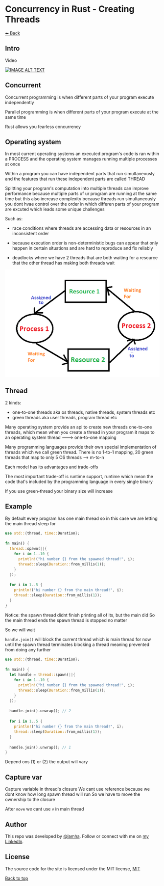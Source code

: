 # Concurrency in Rust - Creating Threads

[⬅ Back](../README.md)

## Intro 
Video 

<div>
  <a href="https://www.youtube.com/watch?v=06WcsNPUNC8"><img src="https://img.youtube.com/vi/06WcsNPUNC8/0.jpg" alt="IMAGE ALT TEXT"></a>
</div>


## Concurrent
Concurrent programming is when different parts of your program execute independently 

Parallel programming is when different parts of your program execute at the same time  

Rust allows you fearless concurrency 

## Operating system 

In most current operating systems an executed program's code is ran within a PROCESS 
and the operating system manages running multiple processes at once 

Within a program you can have independent parts that run simultaneously and the features that run these independent parts are called THREAD

Splitting your program's computation into multiple threads can improve performance because 
multiple parts of ur program are running at the same time but this also increase complexity
because threads run simultaneously you dont hvae control over the order in which differen parts of your program are excuted which leads some unique challenges 

Such as: 

- race conditions where threads are accessing data or resources in an inconsistent order 

- because execution order is non-deterministic bugs can appear that only happen in certain situations and are hard to reproduce and fix reliably 

- deadlocks where we have 2 threads that are both waiting for a resource that the other thread has making both threads wait

<img src="./imgs/deadlock.png">

## Thread 
2 kinds:

- one-to-one threads aka os threads, native threads, system threads etc 
- green threads aka user threads, program thread  etc 

Many operating system provide an api to create new threads one-to-one threads, which mean when you create a thread in your program it maps to an operating system thread ---> one-to-one mapping 

Many programming languages provide their own special implementation of threads which we call green thread. There is no 1-to-1 mapping, 20 green threads that map to only 5 OS threads --> m-to-n 

Each model has its advantages and trade-offs 

The most important trade-off is runtime support, runtime which mean the code that's included by the programming language in every single binary 

If you use green-thread your binary size will increase 


## Example 
By default every program has one main thread so in this case we are letting the main thread sleep for 

```Rust
use std::{thread, time::Duration};

fn main() {
  thread::spawn(||{
    for i in 1..10 {
      println!("hi number {} from the spawned thread!", i);
      thread::sleep(Duration::from_millis(1));
    }
  });

  for i in 1..5 {
    println!("hi number {} from the main thread!", i);
    thread::sleep(Duration::from_millis(1));
  }
}

```

Notice: the spawn thread didnt finish printing all of its, but the main did 
So the main thread ends the spawn thread is stopped no matter

So we will wait 

`handle.join()` will block the current thread which is main thread for now 
until the spawn thread terminates blocking a thread meaning prevented from doing any further 

```Rust
use std::{thread, time::Duration};

fn main() {
  let handle = thread::spawn(||{
    for i in 1..10 {
      println!("hi number {} from the spawned thread!", i);
      thread::sleep(Duration::from_millis(1));
    }
  });

  handle.join().unwrap(); // 2

  for i in 1..5 {
    println!("hi number {} from the main thread!", i);
    thread::sleep(Duration::from_millis(1));
  }

  handle.join().unwrap(); // 1
}

```

Depend ons (1) or (2) the output will vary 

## Capture var 

Capture variable in thread's closure 
We cant use reference because we dont know how long spawn thread will run 
So we have to move the ownership to the closure 

After `move` we cant use `v` in main thread 

## Author

This repo was developed by [@lamha](https://github.com/HaLamUs). 
Follow or connect with me on [my LinkedIn](https://www.linkedin.com/in/lamhacs). 

## License
The source code for the site is licensed under the MIT license, [MIT](https://opensource.org/license/mit/)

 <a href="#top">Back to top</a>